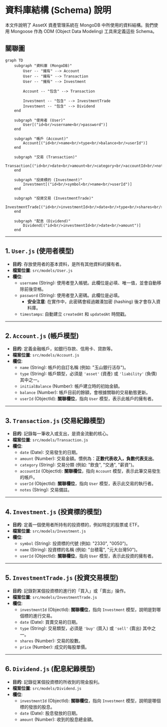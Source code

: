 # 資料庫結構 (Schema) 說明

本文件說明了 AssetX 資產管理系統在 MongoDB 中所使用的資料結構。我們使用 Mongoose 作為 ODM (Object Data Modeling) 工具來定義這些 Schema。

## 關聯圖

```mermaid
graph TD
    subgraph "資料庫 (MongoDB)"
        User -- "擁有" --> Account
        User -- "擁有" --> Transaction
        User -- "擁有" --> Investment

        Account -- "包含" --> Transaction

        Investment -- "包含" --> InvestmentTrade
        Investment -- "包含" --> Dividend
    end

    subgraph "使用者 (User)"
        User[("id<br/>username<br/>password")]
    end

    subgraph "帳戶 (Account)"
        Account[("id<br/>name<br/>type<br/>balance<br/>userId")]
    end

    subgraph "交易 (Transaction)"
        Transaction[("id<br/>date<br/>amount<br/>category<br/>accountId<br/>notes")]
    end

    subgraph "投資標的 (Investment)"
        Investment[("id<br/>symbol<br/>name<br/>userId")]
    end

    subgraph "投資交易 (InvestmentTrade)"
        InvestmentTrade[("id<br/>investmentId<br/>date<br/>type<br/>shares<br/>price")]
    end

    subgraph "配息 (Dividend)"
        Dividend[("id<br/>investmentId<br/>date<br/>amount")]
    end
```

---

## 1. `User.js` (使用者模型)

- **目的**: 存放使用者的基本資料，是所有其他資料的擁有者。
- **檔案位置**: `src/models/User.js`
- **欄位**:
    - `username` (String): 使用者登入帳號。此欄位是必填、唯一值，並會自動移除前後空格。
    - `password` (String): 使用者登入密碼。此欄位是必填。
        - **安全注意**: 在實作中，此密碼會經過雜湊加密 (hashing) 後才會存入資料庫。
    - `timestamps`: 自動建立 `createdAt` 和 `updatedAt` 時間戳。

---

## 2. `Account.js` (帳戶模型)

- **目的**: 定義金融帳戶，如銀行存款、信用卡、貸款等。
- **檔案位置**: `src/models/Account.js`
- **欄位**:
    - `name` (String): 帳戶的自訂名稱 (例如: "玉山銀行活存")。
    - `type` (String): 帳戶類型，必須是 `'asset'` (資產) 或 `'liability'` (負債) 其中之一。
    - `initialBalance` (Number): 帳戶建立時的初始金額。
    - `balance` (Number): 帳戶目前的餘額，會根據關聯的交易動態更新。
    - `userId` (ObjectId): **關聯欄位**，指向 `User` 模型，表示此帳戶的擁有者。

---

## 3. `Transaction.js` (交易紀錄模型)

- **目的**: 記錄每一筆收入或支出，是資金流動的核心。
- **檔案位置**: `src/models/Transaction.js`
- **欄位**:
    - `date` (Date): 交易發生的日期。
    - `amount` (Number): 交易金額。慣例為：**正數代表收入，負數代表支出**。
    - `category` (String): 交易分類 (例如: "飲食", "交通", "薪資")。
    - `accountId` (ObjectId): **關聯欄位**，指向 `Account` 模型，表示此筆交易發生的帳戶。
    - `userId` (ObjectId): **關聯欄位**，指向 `User` 模型，表示此交易的執行者。
    - `notes` (String): 交易備註。

---

## 4. `Investment.js` (投資標的模型)

- **目的**: 定義一個使用者所持有的投資標的，例如特定的股票或 ETF。
- **檔案位置**: `src/models/Investment.js`
- **欄位**:
    - `symbol` (String): 投資標的代號 (例如: "2330", "0050")。
    - `name` (String): 投資標的名稱 (例如: "台積電", "元大台灣50")。
    - `userId` (ObjectId): **關聯欄位**，指向 `User` 模型，表示此投資的擁有者。

---

## 5. `InvestmentTrade.js` (投資交易模型)

- **目的**: 記錄對某個投資標的進行的「買入」或「賣出」操作。
- **檔案位置**: `src/models/InvestmentTrade.js`
- **欄位**:
    - `investmentId` (ObjectId): **關聯欄位**，指向 `Investment` 模型，說明是對哪個標的進行交易。
    - `date` (Date): 買賣交易的日期。
    - `type` (String): 交易類型，必須是 `'buy'` (買入) 或 `'sell'` (賣出) 其中之一。
    - `shares` (Number): 交易的股數。
    - `price` (Number): 成交的每股單價。

---

## 6. `Dividend.js` (配息紀錄模型)

- **目的**: 記錄從某個投資標的所收到的現金股利。
- **檔案位置**: `src/models/Dividend.js`
- **欄位**:
    - `investmentId` (ObjectId): **關聯欄位**，指向 `Investment` 模型，說明是哪個標的發放的股息。
    - `date` (Date): 股息發放的日期。
    - `amount` (Number): 收到的股息總金額。 